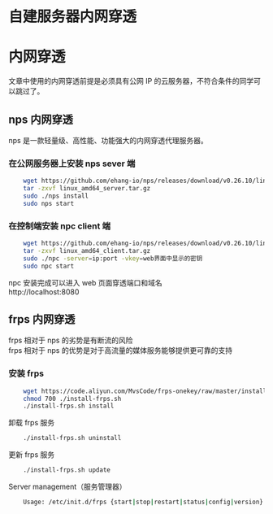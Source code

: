 # 自建服务器内网穿透


# 内网穿透

文章中使用的内网穿透前提是必须具有公网 IP 的云服务器，不符合条件的同学可以跳过了。

## nps 内网穿透

nps 是一款轻量级、高性能、功能强大的内网穿透代理服务器。

### 在公网服务器上安装 nps sever 端

```sh
    wget https://github.com/ehang-io/nps/releases/download/v0.26.10/linux_amd64_server.tar.gz
    tar -zxvf linux_amd64_server.tar.gz
    sudo ./nps install
    sudo nps start
```

### 在控制端安装 npc client 端

```sh
    wget https://github.com/ehang-io/nps/releases/download/v0.26.10/linux_amd64_client.tar.gz
    tar -zxvf linux_amd64_client.tar.gz
    sudo ./npc -server=ip:port -vkey=web界面中显示的密钥
    sudo npc start
```

npc 安装完成可以进入 web 页面穿透端口和域名  
http://localhost:8080

## frps 内网穿透

frps 相对于 nps 的劣势是有断流的风险  
frps 相对于 nps 的优势是对于高流量的媒体服务能够提供更可靠的支持

### 安装 frps

```sh
    wget https://code.aliyun.com/MvsCode/frps-onekey/raw/master/install-frps.sh -O ./install-frps.sh
    chmod 700 ./install-frps.sh
    ./install-frps.sh install
```

卸载 frps 服务

```sh
    ./install-frps.sh uninstall
```

更新 frps 服务

```sh
    ./install-frps.sh update
```

Server management（服务管理器）

```sh
    Usage: /etc/init.d/frps {start|stop|restart|status|config|version}
```

